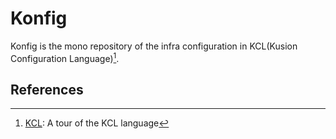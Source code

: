 # Konfig

Konfig is the mono repository of the infra configuration in KCL(Kusion Configuration Language)[^1].

## References

[^1]: [KCL](https://yuque.antfin-inc.com/zupxpu/xsuxqv/wubxdx): A tour of the KCL language